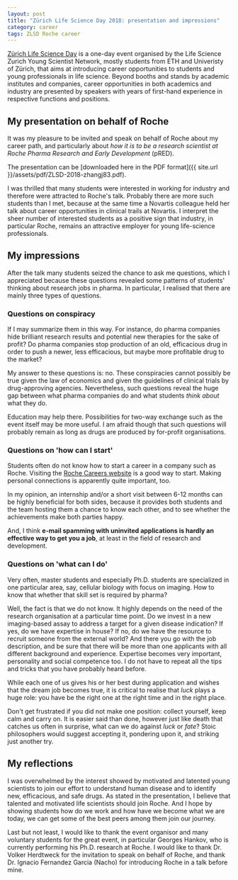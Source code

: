 ```yaml
---
layout: post
title: "Zürich Life Science Day 2018: presentation and impressions"
category: career
tags: ZLSD Roche career
---
```


[Zürich Life Science Day](http://www.lifescience-youngscientists.uzh.ch/en.html) is a one-day event organised by the Life Science Zurich Young Scientist Network, mostly students from ETH and Univeristy of Zürich, that aims at introducing career opportunities to students and young professionals in life science. Beyond booths and stands by academic institutes and companies, career opportunities in both academics and industry are presented by speakers with years of first-hand experience in respective functions and positions. 

## My presentation on behalf of Roche

It was my pleasure to be invited and speak on behalf of Roche about my career path, and particularly about *how it is to be a research scientist at Roche Pharma Research and Early Development* (pRED).

The presentation can be [downloaded here in the PDF format]({{ site.url }}/assets/pdf/ZLSD-2018-zhangj83.pdf).


I was thrilled that many students were interested in working for industry and therefore were attracted to Roche's talk. Probably there are more such students than I met, because at the same time a Novartis colleague held her talk about career opportunities in clinical trails at Novartis. I interpret the sheer number of interested students as a positive sign that industry, in particular Roche, remains an attractive employer for young life-science professionals.

## My impressions

After the talk many students seized the chance to ask me questions, which I appreciated because these questions revealed some patterns of students' thinking about research jobs in pharma. In particular, I realised that there are mainly three types of questions.


### Questions on conspiracy

If I may summarize them in this way. For instance, do pharma companies hide brilliant research results and potential new therapies for the sake of profit? Do pharma companies stop production of an old, efficacious drug in order to push a newer, less efficacious, but maybe more profitable drug to the market? 

My answer to these questions is: no. These conspiracies cannot possibly be true given the law of economics and given the guidelines of clinical trials by drug-approving agencies. Nevertheless, such questions reveal the huge gap between what pharma companies do and what students *think about* what they do.

Education may help there. Possibilities for two-way exchange such as the event itself may be more useful. I am afraid though that such questions will probably remain as long as drugs are produced by for-profit organisations.

### Questions on 'how can I start'

Students often do not know how to start a career in a company such as Roche. Visiting the [Roche Careers website](https://www.roche.com/careers.htm) is a good way to start. Making personal connections is apparently quite important, too. 

In my opinion, an internship and/or a short visit between 6-12 months can be highly beneficial for both sides, because it provides both students and the team hosting them a chance to know each other, and to see whether the achievements make both parties happy.

And, I think **e-mail spamming with uninvited applications is hardly an effective way to get you a job**, at least in the field of research and development.

### Questions on 'what can I do' 

Very often, master students and especially Ph.D. students are specialized in one particular area, say, cellular biology with focus on imaging. How to know that whether that skill set is required by pharma?

Well, the fact is that we do not know. It highly depends on the need of the research organisation at a particular time point. Do we invest in a new imaging-based assay to address a target for a given disease indication? If yes, do we have expertise in house? If no, do we have the resource to recruit someone from the external world? And there you go with the job description, and be sure that there will be more than one applicants with all different background and experience. Expertise becomes very important, personality and social competence too. I do not have to repeat all the tips and tricks that you have probably heard before. 

While each one of us gives his or her best during application and wishes that the dream job becomes true, it is critical to realise that *luck* plays a huge role: you have be the right one at the right time and in the right place. 

Don't get frustrated if you did not make one position: collect yourself, keep calm and carry on. It is easier said than done, however just like death that catches us often in surprise, what can we do against *luck* or *fate*? Stoic philosophers would suggest accepting it, pondering upon it, and striking just another try.

## My reflections

I was overwhelmed by the interest showed by motivated and latented young scientists to join our effort to understand human disease and to identify new, efficacious, and safe drugs. As stated in the presentation, I believe that talented and motivated life scientists should join Roche. And I hope by showing students how do we work and how have we become what we are today, we can get some of the best peers among them join our journey.

Last but not least, I would like to thank the event organisor and many voluntary students for the great event, in particular Georges Hankov, who is currently performing his Ph.D. research at Roche. I would like to thank Dr. Volker Herdtweck for the invitation to speak on behalf of Roche, and thank Dr. Ignacio Fernandez Garcia (Nacho) for introducing Roche in a talk before mine.
